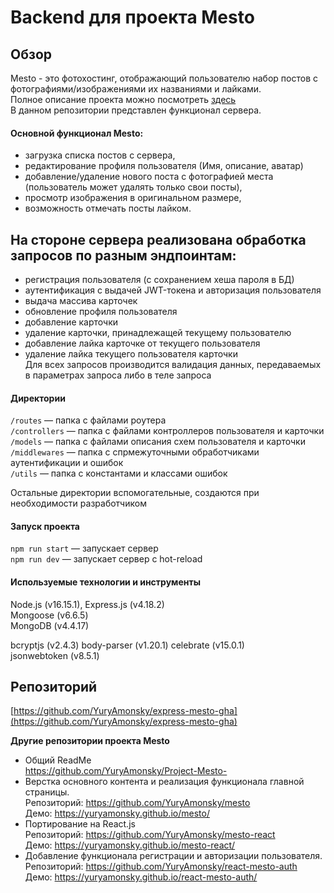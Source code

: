 # Backend для проекта Mesto  
## Обзор
Mesto - это фотохостинг, отображающий пользователю набор постов с фотографиями/изображениями их названиями и лайками.  
Полное описание проекта можно посмотреть [здесь](https://github.com/YuryAmonsky/Project-Mesto-)  
В данном репозитории представлен функционал сервера. 
  
#### Основной функционал Mesto:
 - загрузка списка постов с сервера,
 - редактирование профиля пользователя (Имя, описание, аватар)
 - добавление/удаление нового поста с фотографией места (пользователь может удалять только свои посты),
 - просмотр изображения в оригинальном размере,
 - возможность отмечать посты лайком.  
 
## На стороне сервера реализована обработка запросов по разным эндпоинтам:  
 - регистрация пользователя (с сохранением хеша пароля в БД)  
 - аутентификация с выдачей JWT-токена и авторизация пользователя  
 - выдача массива карточек  
 - обновление профиля пользователя  
 - добавление карточки  
 - удаление карточки, принадлежащей текущему пользователю  
 - добавление лайка карточке от текущего пользователя  
 - удаление лайка текущего пользователя карточки  
 Для всех запросов производится валидация данных, передаваемых в параметрах запроса либо в теле запроса  

#### Директории

`/routes` — папка с файлами роутера  
`/controllers` — папка с файлами контроллеров пользователя и карточки   
`/models` — папка с файлами описания схем пользователя и карточки  
`/middlewares` — папка с спрмежуточными обработчиками аутентификации и ошибок  
`/utils` — папка с константами и классами ошибок  
  
Остальные директории вспомогательные, создаются при необходимости разработчиком

#### Запуск проекта

`npm run start` — запускает сервер   
`npm run dev` — запускает сервер с hot-reload

#### Используемые технологии и инструменты  
  Node.js (v16.15.1), 
  Express.js (v4.18.2)  
  Mongoose (v6.6.5)  
  MongoDB (v4.4.17)  
  
  bcryptjs (v2.4.3)
  body-parser (v1.20.1)
  celebrate (v15.0.1)  
  jsonwebtoken (v8.5.1)

## Репозиторий
[https://github.com/YuryAmonsky/express-mesto-gha](https://github.com/YuryAmonsky/express-mesto-gha)

**Другие репозитории проекта Mesto**
* Общий ReadMe  
  https://github.com/YuryAmonsky/Project-Mesto-  
* Верстка основного контента и реализация функционала главной страницы.  
   Репозиторий: https://github.com/YuryAmonsky/mesto  
   Демо: https://yuryamonsky.github.io/mesto/  
*  Портирование на React.js  
   Репозиторий: https://github.com/YuryAmonsky/mesto-react  
   Демо: https://yuryamonsky.github.io/mesto-react/   
* Добавление функционала регистрации и авторизации пользователя.  
   Репозиторий: https://github.com/YuryAmonsky/react-mesto-auth  
   Демо: https://yuryamonsky.github.io/react-mesto-auth/   
